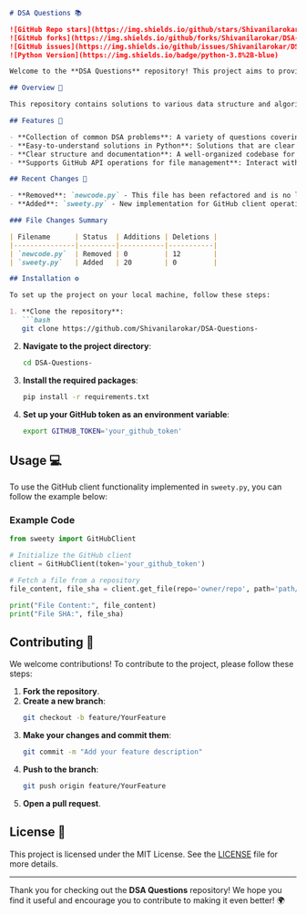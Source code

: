 ```markdown
# DSA Questions 📚

![GitHub Repo stars](https://img.shields.io/github/stars/Shivanilarokar/DSA-Questions-) 
![GitHub forks](https://img.shields.io/github/forks/Shivanilarokar/DSA-Questions-) 
![GitHub issues](https://img.shields.io/github/issues/Shivanilarokar/DSA-Questions-) 
![Python Version](https://img.shields.io/badge/python-3.8%2B-blue)

Welcome to the **DSA Questions** repository! This project aims to provide a collection of data structure and algorithm questions, along with code implementations to help developers enhance their coding skills.

## Overview 🌟

This repository contains solutions to various data structure and algorithm problems. The code is designed to be simple and easy to understand, making it an excellent resource for beginners and seasoned programmers alike.

## Features 🚀

- **Collection of common DSA problems**: A variety of questions covering key concepts.
- **Easy-to-understand solutions in Python**: Solutions that are clear and well-documented.
- **Clear structure and documentation**: A well-organized codebase for easy navigation.
- **Supports GitHub API operations for file management**: Interact with GitHub repositories programmatically.

## Recent Changes 🔄

- **Removed**: `newcode.py` - This file has been refactored and is no longer part of the codebase.
- **Added**: `sweety.py` - New implementation for GitHub client operations.

### File Changes Summary

| Filename      | Status  | Additions | Deletions |
|---------------|---------|-----------|-----------|
| `newcode.py`  | Removed | 0         | 12        |
| `sweety.py`   | Added   | 20        | 0         |

## Installation ⚙️

To set up the project on your local machine, follow these steps:

1. **Clone the repository**:
   ```bash
   git clone https://github.com/Shivanilarokar/DSA-Questions-
   ```

2. **Navigate to the project directory**:
   ```bash
   cd DSA-Questions-
   ```

3. **Install the required packages**:
   ```bash
   pip install -r requirements.txt
   ```

4. **Set up your GitHub token as an environment variable**:
   ```bash
   export GITHUB_TOKEN='your_github_token'
   ```

## Usage 💻

To use the GitHub client functionality implemented in `sweety.py`, you can follow the example below:

### Example Code

```python
from sweety import GitHubClient

# Initialize the GitHub client
client = GitHubClient(token='your_github_token')

# Fetch a file from a repository
file_content, file_sha = client.get_file(repo='owner/repo', path='path/to/file', branch='master')

print("File Content:", file_content)
print("File SHA:", file_sha)
```

## Contributing 🤝

We welcome contributions! To contribute to the project, please follow these steps:

1. **Fork the repository**.
2. **Create a new branch**:
   ```bash
   git checkout -b feature/YourFeature
   ```
3. **Make your changes and commit them**:
   ```bash
   git commit -m "Add your feature description"
   ```
4. **Push to the branch**:
   ```bash
   git push origin feature/YourFeature
   ```
5. **Open a pull request**.

## License 📄

This project is licensed under the MIT License. See the [LICENSE](LICENSE) file for more details.

---

Thank you for checking out the **DSA Questions** repository! We hope you find it useful and encourage you to contribute to making it even better! 🌍
```
